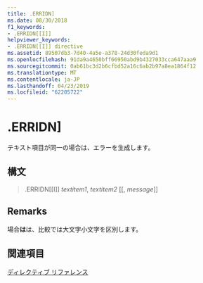 ```yaml
---
title: .ERRIDN]
ms.date: 08/30/2018
f1_keywords:
- .ERRIDN[[I]]
helpviewer_keywords:
- .ERRIDN[[I]] directive
ms.assetid: 89507db3-7d40-4a5e-a378-24d30feda9d1
ms.openlocfilehash: 91da9a4650bff66950abd9b4327033cca647aaa9
ms.sourcegitcommit: 0ab61bc3d2b6cfbd52a16c6ab2b97a8ea1864f12
ms.translationtype: MT
ms.contentlocale: ja-JP
ms.lasthandoff: 04/23/2019
ms.locfileid: "62205722"
---
```

# <a name="erridn"></a>.ERRIDN]

テキスト項目が同一の場合は、エラーを生成します。

## <a name="syntax"></a>構文

> .ERRIDN[[I]] *textitem1*, *textitem2* [[, *message*]]

## <a name="remarks"></a>Remarks

場合**は**は、比較では大文字小文字を区別します。

## <a name="see-also"></a>関連項目

[ディレクティブ リファレンス](../../assembler/masm/directives-reference.md)<br/>